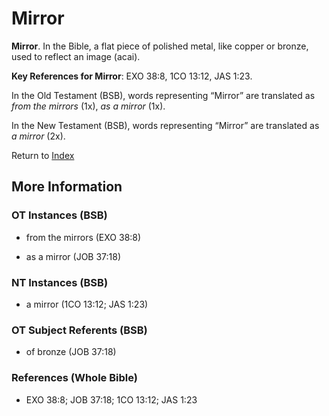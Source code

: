 # Mirror
**Mirror**. 
In the Bible, a flat piece of polished metal, like copper or bronze, used to reflect an image (acai). 


**Key References for Mirror**: 
EXO 38:8, 1CO 13:12, JAS 1:23. 


In the Old Testament (BSB), words representing “Mirror” are translated as 
*from the mirrors* (1x), *as a mirror* (1x). 


In the New Testament (BSB), words representing “Mirror” are translated as 
*a mirror* (2x). 


Return to [Index](00-Index.md)

## More Information

### OT Instances (BSB)

* from the mirrors (EXO 38:8)

* as a mirror (JOB 37:18)



### NT Instances (BSB)

* a mirror (1CO 13:12; JAS 1:23)



### OT Subject Referents (BSB)

* of bronze (JOB 37:18)



### References (Whole Bible)

* EXO 38:8; JOB 37:18; 1CO 13:12; JAS 1:23



